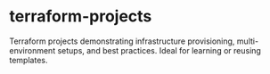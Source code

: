 # terraform-projects
Terraform projects demonstrating infrastructure provisioning, multi-environment setups, and best practices. Ideal for learning or reusing templates.
